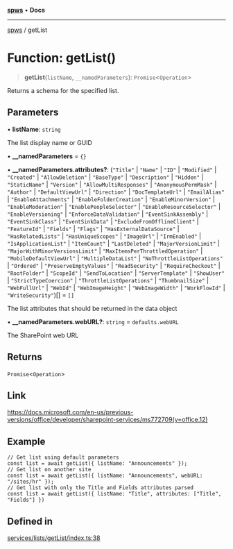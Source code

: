 [**spws**](../README.md) • **Docs**

***

[spws](../globals.md) / getList

# Function: getList()

> **getList**(`listName`, `__namedParameters`): `Promise`\<`Operation`\>

Returns a schema for the specified list.

## Parameters

• **listName**: `string`

The list display name or GUID

• **\_\_namedParameters** = `{}`

• **\_\_namedParameters.attributes?**: (`"Title"` \| `"Name"` \| `"ID"` \| `"Modified"` \| `"Created"` \| `"AllowDeletion"` \| `"BaseType"` \| `"Description"` \| `"Hidden"` \| `"StaticName"` \| `"Version"` \| `"AllowMultiResponses"` \| `"AnonymousPermMask"` \| `"Author"` \| `"DefaultViewUrl"` \| `"Direction"` \| `"DocTemplateUrl"` \| `"EmailAlias"` \| `"EnableAttachments"` \| `"EnableFolderCreation"` \| `"EnableMinorVersion"` \| `"EnableModeration"` \| `"EnablePeopleSelector"` \| `"EnableResourceSelector"` \| `"EnableVersioning"` \| `"EnforceDataValidation"` \| `"EventSinkAssembly"` \| `"EventSinkClass"` \| `"EventSinkData"` \| `"ExcludeFromOfflineClient"` \| `"FeatureId"` \| `"Fields"` \| `"Flags"` \| `"HasExternalDataSource"` \| `"HasRelatedLists"` \| `"HasUniqueScopes"` \| `"ImageUrl"` \| `"IrmEnabled"` \| `"IsApplicationList"` \| `"ItemCount"` \| `"LastDeleted"` \| `"MajorVersionLimit"` \| `"MajorWithMinorVersionsLimit"` \| `"MaxItemsPerThrottledOperation"` \| `"MobileDefaultViewUrl"` \| `"MultipleDataList"` \| `"NoThrottleListOperations"` \| `"Ordered"` \| `"PreserveEmptyValues"` \| `"ReadSecurity"` \| `"RequireCheckout"` \| `"RootFolder"` \| `"ScopeId"` \| `"SendToLocation"` \| `"ServerTemplate"` \| `"ShowUser"` \| `"StrictTypeCoercion"` \| `"ThrottleListOperations"` \| `"ThumbnailSize"` \| `"WebFullUrl"` \| `"WebId"` \| `"WebImageHeight"` \| `"WebImageWidth"` \| `"WorkFlowId"` \| `"WriteSecurity"`)[] = `[]`

The list attributes that should be returned in the data object

• **\_\_namedParameters.webURL?**: `string` = `defaults.webURL`

The SharePoint web URL

## Returns

`Promise`\<`Operation`\>

## Link

https://docs.microsoft.com/en-us/previous-versions/office/developer/sharepoint-services/ms772709(v=office.12)

## Example

```
// Get list using default parameters
const list = await getList({ listName: "Announcements" });
// Get list on another site
const list = await getList({ listName: "Announcements", webURL: "/sites/hr" });
// Get list with only the Title and Fields attributes parsed
const list = await getList({ listName: "Title", attributes: ["Title", "Fields"] })
```

## Defined in

[services/lists/getList/index.ts:38](https://github.com/rlking1985/spws/blob/96ed2330ff15e8f8eb88949aa126d8a29c8f97dc/src/services/lists/getList/index.ts#L38)
